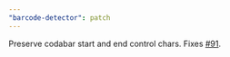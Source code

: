 ```yaml
---
"barcode-detector": patch
---
```


Preserve codabar start and end control chars. Fixes [#91](https://github.com/Sec-ant/barcode-detector/issues/91).
